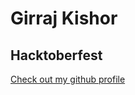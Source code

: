 # Girraj Kishor

## Hacktoberfest

[Check out my github profile](https://github.com/girrajkishor123)
